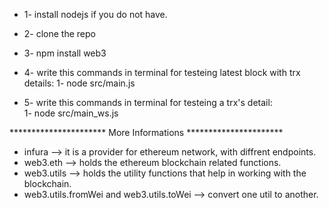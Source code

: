 - 1- install nodejs if you do not have.
- 2- clone the repo
- 3- npm install web3

- 4- write this commands in terminal for testeing latest block with trx details:
    1- node src/main.js
- 5- write this commands in terminal for testeing a trx's detail:  
    1- node src/main_ws.js

********************** More Informations **********************

- infura --> it is a provider for ethereum network, with diffrent endpoints.
- web3.eth --> holds the ethereum blockchain related functions.
- web3.utils --> holds the utility functions that help in working with the blockchain.
- web3.utils.fromWei and web3.utils.toWei --> convert one util to another.
